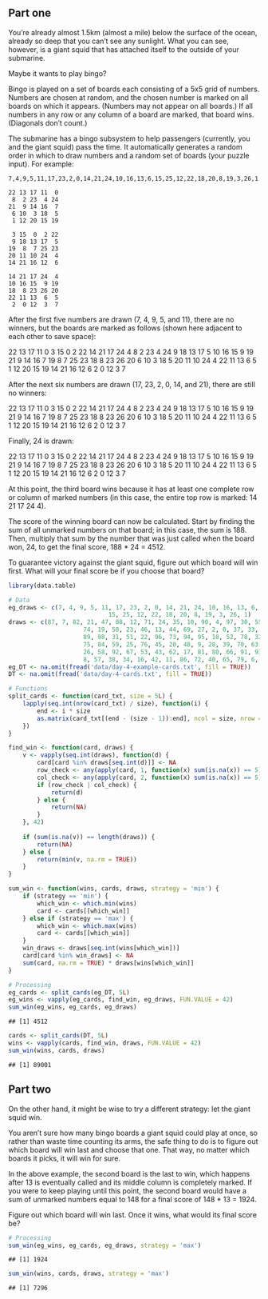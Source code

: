 
## Part one

You’re already almost 1.5km (almost a mile) below the surface of the
ocean, already so deep that you can’t see any sunlight. What you can
see, however, is a giant squid that has attached itself to the outside
of your submarine.

Maybe it wants to play bingo?

Bingo is played on a set of boards each consisting of a 5x5 grid of
numbers. Numbers are chosen at random, and the chosen number is marked
on all boards on which it appears. (Numbers may not appear on all
boards.) If all numbers in any row or any column of a board are marked,
that board wins. (Diagonals don’t count.)

The submarine has a bingo subsystem to help passengers (currently, you
and the giant squid) pass the time. It automatically generates a random
order in which to draw numbers and a random set of boards (your puzzle
input). For example:

    7,4,9,5,11,17,23,2,0,14,21,24,10,16,13,6,15,25,12,22,18,20,8,19,3,26,1

    22 13 17 11  0
     8  2 23  4 24
    21  9 14 16  7
     6 10  3 18  5
     1 12 20 15 19

     3 15  0  2 22
     9 18 13 17  5
    19  8  7 25 23
    20 11 10 24  4
    14 21 16 12  6

    14 21 17 24  4
    10 16 15  9 19
    18  8 23 26 20
    22 11 13  6  5
     2  0 12  3  7

After the first five numbers are drawn (7, 4, 9, 5, and 11), there are
no winners, but the boards are marked as follows (shown here adjacent to
each other to save space):

22 13 17 11 0 3 15 0 2 22 14 21 17 24 4 8 2 23 4 24 9 18 13 17 5 10 16
15 9 19 21 9 14 16 7 19 8 7 25 23 18 8 23 26 20 6 10 3 18 5 20 11 10 24
4 22 11 13 6 5 1 12 20 15 19 14 21 16 12 6 2 0 12 3 7

After the next six numbers are drawn (17, 23, 2, 0, 14, and 21), there
are still no winners:

22 13 17 11 0 3 15 0 2 22 14 21 17 24 4 8 2 23 4 24 9 18 13 17 5 10 16
15 9 19 21 9 14 16 7 19 8 7 25 23 18 8 23 26 20 6 10 3 18 5 20 11 10 24
4 22 11 13 6 5 1 12 20 15 19 14 21 16 12 6 2 0 12 3 7

Finally, 24 is drawn:

22 13 17 11 0 3 15 0 2 22 14 21 17 24 4 8 2 23 4 24 9 18 13 17 5 10 16
15 9 19 21 9 14 16 7 19 8 7 25 23 18 8 23 26 20 6 10 3 18 5 20 11 10 24
4 22 11 13 6 5 1 12 20 15 19 14 21 16 12 6 2 0 12 3 7

At this point, the third board wins because it has at least one complete
row or column of marked numbers (in this case, the entire top row is
marked: 14 21 17 24 4).

The score of the winning board can now be calculated. Start by finding
the sum of all unmarked numbers on that board; in this case, the sum is
188. Then, multiply that sum by the number that was just called when the
board won, 24, to get the final score, 188 \* 24 = 4512.

To guarantee victory against the giant squid, figure out which board
will win first. What will your final score be if you choose that board?

``` r
library(data.table)

# Data
eg_draws <- c(7, 4, 9, 5, 11, 17, 23, 2, 0, 14, 21, 24, 10, 16, 13, 6,
                            15, 25, 12, 22, 18, 20, 8, 19, 3, 26, 1)
draws <- c(87, 7, 82, 21, 47, 88, 12, 71, 24, 35, 10, 90, 4, 97, 30, 55, 36,
                     74, 19, 50, 23, 46, 13, 44, 69, 27, 2, 0, 37, 33, 99, 49, 77, 15,
                     89, 98, 31, 51, 22, 96, 73, 94, 95, 18, 52, 78, 32, 83, 85, 54,
                     75, 84, 59, 25, 76, 45, 20, 48, 9, 28, 39, 70, 63, 56, 5, 68, 61,
                     26, 58, 92, 67, 53, 43, 62, 17, 81, 80, 66, 91, 93, 41, 64, 14,
                     8, 57, 38, 34, 16, 42, 11, 86, 72, 40, 65, 79, 6, 3, 29, 60, 1)
eg_DT <- na.omit(fread('data/day-4-example-cards.txt', fill = TRUE))
DT <- na.omit(fread('data/day-4-cards.txt', fill = TRUE))

# Functions
split_cards <- function(card_txt, size = 5L) {
    lapply(seq.int(nrow(card_txt) / size), function(i) {
        end <- i * size
        as.matrix(card_txt[(end - (size - 1)):end], ncol = size, nrow = size)
    })
}

find_win <- function(card, draws) {
    v <- vapply(seq.int(draws), function(d) {
        card[card %in% draws[seq.int(d)]] <- NA
        row_check <- any(apply(card, 1, function(x) sum(is.na(x)) == 5))
        col_check <- any(apply(card, 2, function(x) sum(is.na(x)) == 5))
        if (row_check | col_check) {
            return(d)
        } else {
            return(NA)
        }
    }, 42)
    
    if (sum(is.na(v)) == length(draws)) {
        return(NA)
    } else {
        return(min(v, na.rm = TRUE))
    }
}

sum_win <- function(wins, cards, draws, strategy = 'min') {
    if (strategy == 'min') {
        which_win <- which.min(wins)
        card <- cards[[which_win]]
    } else if (strategy == 'max') {
        which_win <- which.max(wins)
        card <- cards[[which_win]]
    }
    win_draws <- draws[seq.int(wins[which_win])]
    card[card %in% win_draws] <- NA
    sum(card, na.rm = TRUE) * draws[wins[which_win]]
}

# Processing
eg_cards <- split_cards(eg_DT, 5L)
eg_wins <- vapply(eg_cards, find_win, eg_draws, FUN.VALUE = 42)
sum_win(eg_wins, eg_cards, eg_draws)
```

    ## [1] 4512

``` r
cards <- split_cards(DT, 5L)
wins <- vapply(cards, find_win, draws, FUN.VALUE = 42)
sum_win(wins, cards, draws)
```

    ## [1] 89001

## Part two

On the other hand, it might be wise to try a different strategy: let the
giant squid win.

You aren’t sure how many bingo boards a giant squid could play at once,
so rather than waste time counting its arms, the safe thing to do is to
figure out which board will win last and choose that one. That way, no
matter which boards it picks, it will win for sure.

In the above example, the second board is the last to win, which happens
after 13 is eventually called and its middle column is completely
marked. If you were to keep playing until this point, the second board
would have a sum of unmarked numbers equal to 148 for a final score of
148 \* 13 = 1924.

Figure out which board will win last. Once it wins, what would its final
score be?

``` r
# Processing
sum_win(eg_wins, eg_cards, eg_draws, strategy = 'max')
```

    ## [1] 1924

``` r
sum_win(wins, cards, draws, strategy = 'max')
```

    ## [1] 7296

